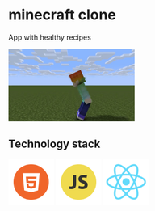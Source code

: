 # minecraft clone

App with healthy recipes

<img src="src/images/minecraft.gif" alt="avocado" width="250px"/>

## Technology stack
<p><img src="src/images/HTML.png" alt="HTML" width="90rem"/>
<img src="src/images/JS.png" alt="JS" width="90rem"/>
<img src="src/images/react.png" alt="react" width="90rem"/>
</p>
<!-- 
## Result

[Сlick me](https://annapushka.github.io/minecraft)<br>
<p><img src="src/img/result1.jpg" alt="result" width="250px"/>
<img src="src/img/result2.jpg" alt="result" width="250px"/>
<img src="src/img/result3.jpg" alt="result" width="250px"/></p> -->

